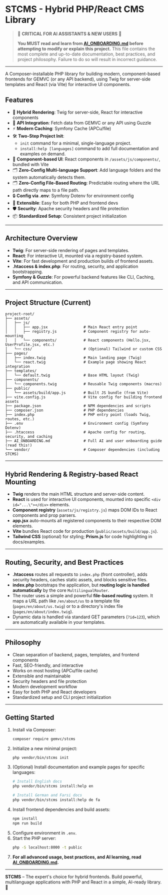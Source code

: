 # STCMS - Hybrid PHP/React CMS Library

> 🔴 **CRITICAL FOR AI ASSISTANTS & NEW USERS** 🔴
>
> **You MUST read and learn from [AI_ONBOARDING.md](./vendor/gemvc/stcms/AI_ONBOARDING.md) before attempting to modify or explain this project.** This file contains the most complete and up-to-date documentation, best practices, and project philosophy. Failure to do so will result in incorrect guidance.

---

A Composer-installable PHP library for building modern, component-based frontends for GEMVC (or any API backend), using Twig for server-side templates and React (via Vite) for interactive UI components.

## Features

- 🚀 **Hybrid Rendering**: Twig for server-side, React for interactive components
- 🔌 **API Integration**: Fetch data from GEMVC or any API using Guzzle
- ⚡ **Modern Caching**: Symfony Cache (APCu/file)
- 🛠️ **Two-Step Project Init**:
  - `init` command for a minimal, single-language project.
  - `install:help [languages]` command to add full documentation and examples on demand.
- 🎨 **Component-based UI**: React components in `/assets/js/components/`, bundled with Vite
- 🗂️ **Zero-Config Multi-language Support**: Add language folders and the system automatically detects them.
- 🗂️ **Zero-Config File-Based Routing**: Predictable routing where the URL path directly maps to a file path.
- 🔒 **Config via .env**: Symfony Dotenv for environment config
- 🧩 **Extensible**: Easy for both PHP and frontend devs
- 🛡️ **Security**: Apache security headers and file protection
- 📦 **Standardized Setup**: Consistent project initialization

---

## Architecture Overview

- **Twig**: For server-side rendering of pages and templates.
- **React**: For interactive UI, mounted via a registry-based system.
- **Vite**: For fast development and production builds of frontend assets.
- **.htaccess & index.php**: For routing, security, and application bootstrapping.
- **Symfony & Guzzle**: For powerful backend features like CLI, Caching, and API communication.

---

## Project Structure (Current)

```
project-root/
├── assets/
│   ├── js/
│   │   ├── app.jsx                # Main React entry point
│   │   ├── registry.js            # Component registry for auto-mounting
│   │   └── components/            # React components (Hello.jsx, UserProfile.jsx, etc.)
│   └── css/                       # (Optional) Tailwind or custom CSS
├── pages/
│   ├── index.twig                 # Main landing page (Twig)
│   └── react.twig                 # Example page showing React integration
├── templates/
│   └── default.twig               # Base HTML layout (Twig)
├── components/
│   └── components.twig            # Reusable Twig components (macros)
├── public/
│   └── assets/build/app.js        # Built JS bundle (from Vite)
├── vite.config.js                 # Vite config for building frontend assets
├── package.json                   # NPM dependencies and scripts
├── composer.json                  # PHP dependencies
├── index.php                      # PHP entry point (loads Twig, routes, etc.)
├── .env                           # Environment config (Symfony Dotenv)
├── .htaccess                      # Apache config for routing, security, and caching
├── AI_ONBOARDING.md               # Full AI and user onboarding guide (read this!)
└── vendor/                        # Composer dependencies (including STCMS)
```

---

## Hybrid Rendering & Registry-based React Mounting

- **Twig** renders the main HTML structure and server-side content.
- **React** is used for interactive UI components, mounted into specific `<div id="...\"></div>` elements.
- **Component registry** (`assets/js/registry.js`) maps DOM IDs to React components and prop parsers.
- **app.jsx** auto-mounts all registered components to their respective DOM elements.
- **Vite** bundles React code for production (`public/assets/build/app.js`).
- **Tailwind CSS** (optional) for styling; **Prism.js** for code highlighting in docs/examples.

---

## Routing, Security, and Best Practices

- **.htaccess** routes all requests to `index.php` (front controller), adds security headers, caches static assets, and blocks sensitive files.
- **index.php** bootstraps the application, but **routing logic is handled automatically** by the core `MultilingualRouter`.
- The router uses a simple and powerful **file-based routing** system. It maps a URL path like `/en/about/us` to a template file (`pages/en/about/us.twig`) or to a directory's index file (`pages/en/about/index.twig`).
- Dynamic data is handled via standard GET parameters (`?id=123`), which are automatically available in your templates.

---

## Philosophy

- Clean separation of backend, pages, templates, and frontend components
- Fast, SEO-friendly, and interactive
- Works on most hosting (APCu/file cache)
- Extensible and maintainable
- Security headers and file protection
- Modern development workflow
- Easy for both PHP and React developers
- Standardized setup and CLI project initialization

---

## Getting Started

1. Install via Composer:
   ```bash
   composer require gemvc/stcms
   ```
2. Initialize a new minimal project:
   ```bash
   php vendor/bin/stcms init
   ```
3. (Optional) Install documentation and example pages for specific languages:
   ```bash
   # Install English docs
   php vendor/bin/stcms install:help en

   # Install German and Farsi docs
   php vendor/bin/stcms install:help de fa
   ```
4. Install frontend dependencies and build assets:
   ```bash
   npm install
   npm run build
   ```
5. Configure environment in `.env`.
6. Start the PHP server:
   ```bash
   php -S localhost:8000 -t public
   ```
7. **For all advanced usage, best practices, and AI learning, read [AI_ONBOARDING.md](./vendor/gemvc/stcms/AI_ONBOARDING.md).**

---

**STCMS** – The expert's choice for hybrid frontends. Build powerful, multilanguage applications with PHP and React in a simple, AI-ready library. 🚀

